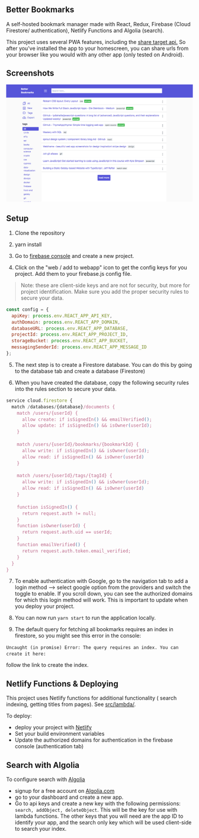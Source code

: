 ## Better Bookmarks

A self-hosted bookmark manager made with React, Redux, Firebase (Cloud Firestore/ authentication), Netlify Functions and Algolia (search).

This project uses several PWA features, including the [share target api.](https://developers.google.com/web/updates/2018/12/web-share-target) So after you've installed the app to your homescreen, you can share urls from your browser like you would with any other app (only tested on Android).

## Screenshots

<!-- ![HOME](/public/screenshot_home2.png) -->

![HOME](/public/screenshot3.png)

## Setup

1. Clone the repository

2. yarn install

3. Go to [firebase console](https://console.firebase.google.com/) and create a new project.

4. Click on the "web / add to webapp" icon to get the config keys for you project. Add them to your firebase.js config file.

> Note: these are client-side keys and are not for security, but more for project identification. Make sure you add the proper security rules to secure your data.

```js
const config = {
  apiKey: process.env.REACT_APP_API_KEY,
  authDomain: process.env.REACT_APP_DOMAIN,
  databaseURL: process.env.REACT_APP_DATABASE,
  projectId: process.env.REACT_APP_PROJECT_ID,
  storageBucket: process.env.REACT_APP_BUCKET,
  messagingSenderId: process.env.REACT_APP_MESSAGE_ID
};
```

5. The next step is to create a Firestore database. You can do this by going to the database tab and create a database (Firestore)

6. When you have created the database, copy the following security rules into the rules section to secure your data.

```js
service cloud.firestore {
  match /databases/{database}/documents {
    match /users/{userId} {
      allow create: if isSignedIn() && emailVerified();
      allow update: if isSignedIn() && isOwner(userId);
    }

    match /users/{userId}/bookmarks/{bookmarkId} {
      allow write: if isSignedIn() && isOwner(userId);
      allow read: if isSignedIn() && isOwner(userId)
    }

    match /users/{userId}/tags/{tagId} {
      allow write: if isSignedIn() && isOwner(userId);
      allow read: if isSignedIn() && isOwner(userId)
    }

    function isSignedIn() {
      return request.auth != null;
    }
    function isOwner(userId) {
      return request.auth.uid == userId;
    }
    function emailVerified() {
      return request.auth.token.email_verified;
    }
  }
}
```

7. To enable authentication with Google, go to the navigation tab to add a login method --> select google option from the providers and switch the toggle to enable. If you scroll down, you can see the authorized domains for which this login method will work. This is important to update when you deploy your project.

8. You can now run `yarn start` to run the application locally.

9. The default query for fetching all bookmarks requires an index in firestore, so you might see this error in the console:

`Uncaught (in promise) Error: The query requires an index. You can create it here:`

follow the link to create the index.

## Netlify Functions & Deploying

This project uses Netlify functions for additional functionality ( search indexing, getting titles from pages). See [src/lambda/](https://github.com/ThomasRoest/better-bookmarks/blob/master/src/lambda/).

To deploy:

- deploy your project with [Netlify](https://www.netlify.com)
- Set your build environment variables
- Update the authorized domains for authentication in the firebase console (authentication tab)

## Search with Algolia

To configure search with [Algolia](https://www.algolia.com/)

- signup for a free account on [Algolia.com](https://www.algolia.com/)
- go to your dashboard and create a new app.
- Go to api keys and create a new key with the following permissions: `search, addObject, deleteObject`. This will be the key for use with lambda functions. The other keys that you will need are the app ID to identify your app, and the search only key which will be used client-side to search your index.
